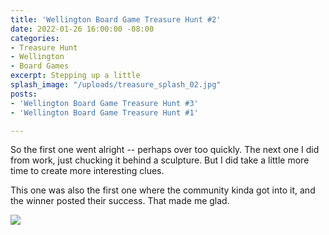 ```yaml
---
title: 'Wellington Board Game Treasure Hunt #2'
date: 2022-01-26 16:00:00 -08:00
categories:
- Treasure Hunt
- Wellington
- Board Games
excerpt: Stepping up a little
splash_image: "/uploads/treasure_splash_02.jpg"
posts:
- 'Wellington Board Game Treasure Hunt #3'
- 'Wellington Board Game Treasure Hunt #1'

---
```


So the first one went alright -- perhaps over too quickly. The next one I did from work, just chucking it behind a sculpture. But I did take a little more time to create more interesting clues.

This one was also the first one where the community kinda got into it, and the winner posted their success. That made me glad.

![](/uploads/treasurehunt_02.png)